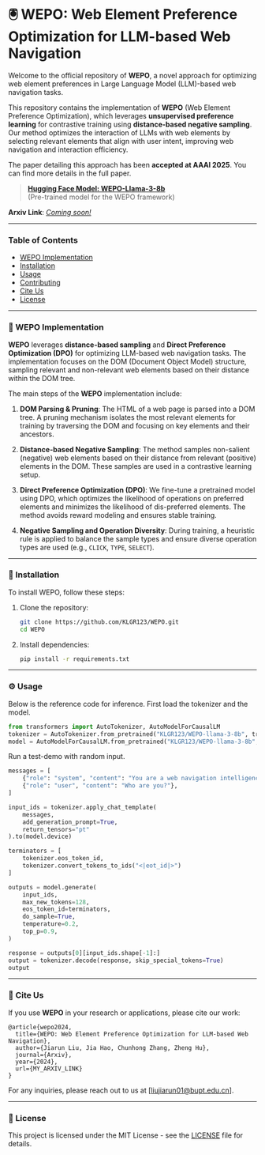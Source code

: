 # 🖲️ WEPO: Web Element Preference Optimization for LLM-based Web Navigation

Welcome to the official repository of **WEPO**, a novel approach for optimizing web element preferences in Large Language Model (LLM)-based web navigation tasks.

This repository contains the implementation of **WEPO** (Web Element Preference Optimization), which leverages **unsupervised preference learning** for contrastive training using **distance-based negative sampling**. Our method optimizes the interaction of LLMs with web elements by selecting relevant elements that align with user intent, improving web navigation and interaction efficiency.

The paper detailing this approach has been **accepted at AAAI 2025**. You can find more details in the full paper.

> **[Hugging Face Model: WEPO-Llama-3-8b](https://huggingface.co/KLGR123/WEPO-llama-3-8b)**  
> (Pre-trained model for the WEPO framework)

**Arxiv Link**: _[Coming soon!](#)_

---

### Table of Contents

- [WEPO Implementation](#wepo-implementation)
- [Installation](#installation)
- [Usage](#usage)
- [Contributing](#contributing)
- [Cite Us](#cite-us)
- [License](#license)

---

### 📑 WEPO Implementation

**WEPO** leverages **distance-based sampling** and **Direct Preference Optimization (DPO)** for optimizing LLM-based web navigation tasks. The implementation focuses on the DOM (Document Object Model) structure, sampling relevant and non-relevant web elements based on their distance within the DOM tree.

The main steps of the **WEPO** implementation include:

1. **DOM Parsing & Pruning**: The HTML of a web page is parsed into a DOM tree. A pruning mechanism isolates the most relevant elements for training by traversing the DOM and focusing on key elements and their ancestors.
   
2. **Distance-based Negative Sampling**: The method samples non-salient (negative) web elements based on their distance from relevant (positive) elements in the DOM. These samples are used in a contrastive learning setup.

3. **Direct Preference Optimization (DPO)**: We fine-tune a pretrained model using DPO, which optimizes the likelihood of operations on preferred elements and minimizes the likelihood of dis-preferred elements. The method avoids reward modeling and ensures stable training.

4. **Negative Sampling and Operation Diversity**: During training, a heuristic rule is applied to balance the sample types and ensure diverse operation types are used (e.g., `CLICK`, `TYPE`, `SELECT`).

---

### 🔩 Installation

To install WEPO, follow these steps:

1. Clone the repository:
   ```bash
   git clone https://github.com/KLGR123/WEPO.git
   cd WEPO
   ```

2. Install dependencies:
   ```bash
   pip install -r requirements.txt
   ```
   
---

### ⚙️ Usage

Below is the reference code for inference. First load the tokenizer and the model.

```python
from transformers import AutoTokenizer, AutoModelForCausalLM
tokenizer = AutoTokenizer.from_pretrained("KLGR123/WEPO-llama-3-8b", trust_remote_code=True)
model = AutoModelForCausalLM.from_pretrained("KLGR123/WEPO-llama-3-8b", trust_remote_code=True).to('cuda:0')
```

Run a test-demo with random input.

```python
messages = [
    {"role": "system", "content": "You are a web navigation intelligence who interacts with webpage environments to achieve human user intent."},
    {"role": "user", "content": "Who are you?"},
]

input_ids = tokenizer.apply_chat_template(
    messages,
    add_generation_prompt=True,
    return_tensors="pt"
).to(model.device)

terminators = [
    tokenizer.eos_token_id,
    tokenizer.convert_tokens_to_ids("<|eot_id|>")
]

outputs = model.generate(
    input_ids,
    max_new_tokens=128,
    eos_token_id=terminators,
    do_sample=True,
    temperature=0.2,
    top_p=0.9,
)

response = outputs[0][input_ids.shape[-1]:]
output = tokenizer.decode(response, skip_special_tokens=True)
output
```

---

### 🎯 Cite Us

If you use **WEPO** in your research or applications, please cite our work:

```
@article{wepo2024,
  title={WEPO: Web Element Preference Optimization for LLM-based Web Navigation},
  author={Jiarun Liu, Jia Hao, Chunhong Zhang, Zheng Hu},
  journal={Arxiv},
  year={2024},
  url={MY_ARXIV_LINK}
}
```

For any inquiries, please reach out to us at [liujiarun01@bupt.edu.cn].

---

### 📍 License

This project is licensed under the MIT License - see the [LICENSE](LICENSE) file for details.
